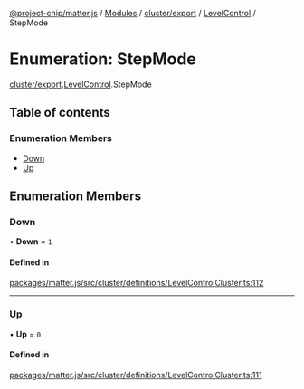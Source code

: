 [@project-chip/matter.js](../README.md) / [Modules](../modules.md) / [cluster/export](../modules/cluster_export.md) / [LevelControl](../modules/cluster_export.LevelControl.md) / StepMode

# Enumeration: StepMode

[cluster/export](../modules/cluster_export.md).[LevelControl](../modules/cluster_export.LevelControl.md).StepMode

## Table of contents

### Enumeration Members

- [Down](cluster_export.LevelControl.StepMode.md#down)
- [Up](cluster_export.LevelControl.StepMode.md#up)

## Enumeration Members

### Down

• **Down** = ``1``

#### Defined in

[packages/matter.js/src/cluster/definitions/LevelControlCluster.ts:112](https://github.com/project-chip/matter.js/blob/3adaded6/packages/matter.js/src/cluster/definitions/LevelControlCluster.ts#L112)

___

### Up

• **Up** = ``0``

#### Defined in

[packages/matter.js/src/cluster/definitions/LevelControlCluster.ts:111](https://github.com/project-chip/matter.js/blob/3adaded6/packages/matter.js/src/cluster/definitions/LevelControlCluster.ts#L111)

